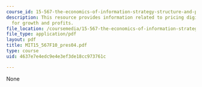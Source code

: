 ```yaml
---
course_id: 15-567-the-economics-of-information-strategy-structure-and-pricing-fall-2010
description: This resource provides information related to pricing digital textbooks
  for growth and profits.
file_location: /coursemedia/15-567-the-economics-of-information-strategy-structure-and-pricing-fall-2010/4637e7e4edc9e4e3ef3de18cc973761c_MIT15_567F10_pres04.pdf
file_type: application/pdf
layout: pdf
title: MIT15_567F10_pres04.pdf
type: course
uid: 4637e7e4edc9e4e3ef3de18cc973761c

---
```

None